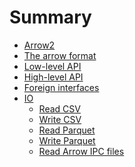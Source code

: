 <!---
  Licensed to the Apache Software Foundation (ASF) under one
  or more contributor license agreements.  See the NOTICE file
  distributed with this work for additional information
  regarding copyright ownership.  The ASF licenses this file
  to you under the Apache License, Version 2.0 (the
  "License"); you may not use this file except in compliance
  with the License.  You may obtain a copy of the License at

    http://www.apache.org/licenses/LICENSE-2.0

  Unless required by applicable law or agreed to in writing,
  software distributed under the License is distributed on an
  "AS IS" BASIS, WITHOUT WARRANTIES OR CONDITIONS OF ANY
  KIND, either express or implied.  See the License for the
  specific language governing permissions and limitations
  under the License.
-->

# Summary

- [Arrow2](./README.md)
- [The arrow format](./arrow.md)
- [Low-level API](./low_level.md)
- [High-level API](./high_level.md)
- [Foreign interfaces](./ffi.md)
- [IO](./io/README.md)
    - [Read CSV](./io/csv_reader.md)
    - [Write CSV](./io/csv_write.md)
    - [Read Parquet](./io/parquet_read.md)
    - [Write Parquet](./io/parquet_write.md)
    - [Read Arrow IPC files](./io/ipc_file_read.md)
